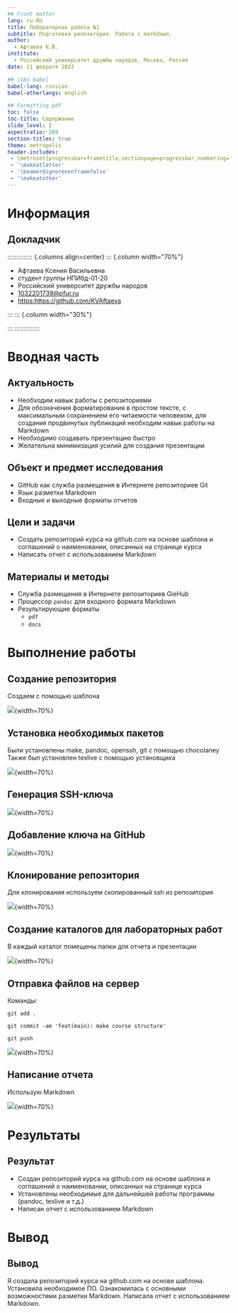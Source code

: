 ```yaml
---
## Front matter
lang: ru-RU
title: Лабораторная работа №1
subtitle: Подготовка репозитория. Работа с markdown.
author:
  - Афтаева К.В.
institute:
  - Российский университет дружбы народов, Москва, Россия
date: 11 февраля 2023

## i18n babel
babel-lang: russian
babel-otherlangs: english

## Formatting pdf
toc: false
toc-title: Содержание
slide_level: 2
aspectratio: 169
section-titles: true
theme: metropolis
header-includes:
 - \metroset{progressbar=frametitle,sectionpage=progressbar,numbering=fraction}
 - '\makeatletter'
 - '\beamer@ignorenonframefalse'
 - '\makeatother'
---
```


# Информация

## Докладчик

:::::::::::::: {.columns align=center}
::: {.column width="70%"}

  * Афтаева Ксения Васильевна
  * студент группы НПИбд-01-20
  * Российский университет дружбы народов
  * [1032201739@pfur.ru](mailto:1032201739@pfur.ru)
  * <https:https://github.com/KVAftaeva>

:::
::: {.column width="30%"}

:::
::::::::::::::

# Вводная часть

## Актуальность

- Необходим навык работы с репозиториями
- Для обозначения форматирования в простом тексте, с максимальным сохранением его читаемости человеком, для создания продвинутых публикаций необходим навык работы на Markdown
- Необходимо создавать презентацию быстро
- Желательна минимизация усилий для создания презентации

## Объект и предмет исследования

- GitHub как служба размещения в Интернете репозиториев Git
- Язык разметки Markdown
- Входные и выходные форматы отчетов

## Цели и задачи

- Создать репозиторий курса на github.com на основе шаблона и соглашений о наименовании, описанных на странице курса
- Написать отчет с использованием Markdown

## Материалы и методы

- Служба размещения в Интернете репозиториев GiеHub
- Процессор `pandoc` для входного формата Markdown
- Результирующие форматы
	- `pdf`
	- `docs`


# Выполнение работы

## Создание репозитория

Создаем с помощью шаблона

![](image/1.png){width=70%}

## Установка необходимых пакетов

Были установлены make, pandoc, openssh, git с помощью chocolaney
Также был установлен texlive с помощью установщика

![](image/2.png){width=70%}

## Генерация SSH-ключа

![](image/3.png){width=70%}

## Добавление ключа на GitHub

![](image/4.png){width=70%}

## Клонирование репозитория

Для клонирования используем скопированный ssh из репозитория

![](image/5.png){width=70%}

## Создание каталогов для лабораторных работ

В каждый каталог помещены папки для отчета и презентации

![](image/6.png){width=70%}

## Отправка файлов на сервер

Команды: 

`git add .` 

`git commit -am 'feat(main): make course structure'` 

`git push`

![](image/7.png){width=70%}

## Написание отчета

Использую Markdown

![](image/8.png){width=70%}

# Результаты

## Результат

- Создан репозиторий курса на github.com на основе шаблона и соглашений о наименовании, описанных на странице курса
- Установлены необходимые для дальнейшей работы программы (pandoc, texlive и т.д.)
- Написан отчет с использованием Markdown

# Вывод

## Вывод

Я создала репозиторий курса на github.com на основе шаблона. Установила необходимое ПО. Ознакомилась с основными возможностями разметки Markdown. Написала отчет с использованием Markdown.